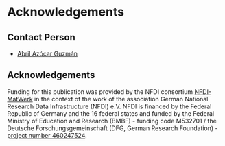 # Acknowledgements

## Contact Person

-   [Abril Azócar Guzmán](https://www.fz-juelich.de/profile/guzman_a.azocar)


## Acknowledgements

Funding for this publication was provided by the NFDI consortium [NFDI-MatWerk](https://nfdi-matwerk.de/) in the context of the work of the association German National Research Data Infrastructure (NFDI) e.V. NFDI is financed by the Federal Republic of Germany and the 16 federal states and funded by the Federal Ministry of Education and Research (BMBF) - funding code M532701 / the Deutsche Forschungsgemeinschaft (DFG, German Research Foundation) - [project number 460247524](https://gepris.dfg.de/gepris/projekt/460247524?language=en).
